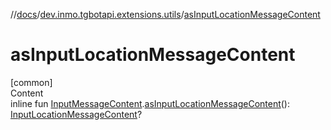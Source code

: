 //[docs](../../index.md)/[dev.inmo.tgbotapi.extensions.utils](index.md)/[asInputLocationMessageContent](as-input-location-message-content.md)



# asInputLocationMessageContent  
[common]  
Content  
inline fun [InputMessageContent](../dev.inmo.tgbotapi.types.InlineQueries.abstracts/-input-message-content/index.md).[asInputLocationMessageContent](as-input-location-message-content.md)(): [InputLocationMessageContent](../dev.inmo.tgbotapi.types.InlineQueries.InputMessageContent/-input-location-message-content/index.md)?  



